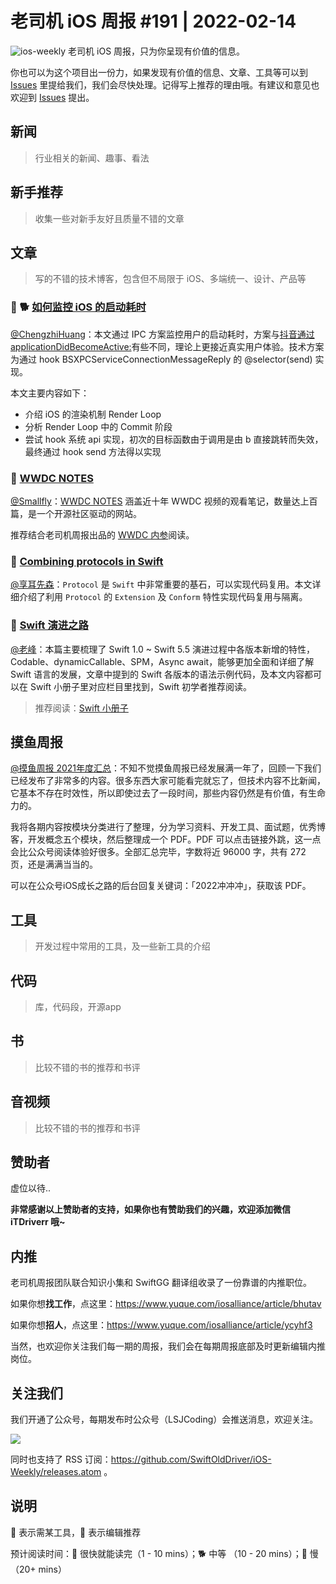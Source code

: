 # 老司机 iOS 周报 #191 | 2022-02-14

![ios-weekly](https://github.com/SwiftOldDriver/iOS-Weekly/blob/master/assets/ios-weekly.png?raw=true)
老司机 iOS 周报，只为你呈现有价值的信息。

你也可以为这个项目出一份力，如果发现有价值的信息、文章、工具等可以到 [Issues](https://github.com/SwiftOldDriver/iOS-Weekly/issues) 里提给我们，我们会尽快处理。记得写上推荐的理由哦。有建议和意见也欢迎到 [Issues](https://github.com/SwiftOldDriver/iOS-Weekly/issues) 提出。

## 新闻

> 行业相关的新闻、趣事、看法

## 新手推荐

> 收集一些对新手友好且质量不错的文章

## 文章

> 写的不错的技术博客，包含但不局限于 iOS、多端统一、设计、产品等

### 🌟 🐕 [如何监控 iOS 的启动耗时](https://ai-chan.top/code/launch-monitor/#hook-%E5%8D%87%E7%BA%A7%E6%96%B9%E6%A1%88)

[@ChengzhiHuang](https://github.com/ChengzhiHuang)：本文通过 IPC 方案监控用户的启动耗时，方案与[抖音通过 applicationDidBecomeActive:](https://mp.weixin.qq.com/s?__biz=MzI1MzYzMjE0MQ==&mid=2247487757&idx=1&sn=a52c11f6a6f217bd0d3283de9b00c8bc&chksm=e9d0daefdea753f954cfcb15d5d0f90302a9f45ba06968377644ffe9e5757a69c5b0132d2c8b&scene=178&cur_album_id=1568330323321470981#rd)有些不同，理论上更接近真实用户体验。技术方案为通过 hook BSXPCServiceConnectionMessageReply 的 @selector(send) 实现。

本文主要内容如下：
- 介绍 iOS 的渲染机制 Render Loop
- 分析 Render Loop 中的 Commit 阶段
- 尝试 hook 系统 api 实现，初次的目标函数由于调用是由 b 直接跳转而失效，最终通过 hook send 方法得以实现

### 🐎 [WWDC NOTES](https://www.wwdcnotes.com/)

[@Smallfly](https://github.com/iostalks)：[WWDC NOTES](https://www.wwdcnotes.com/) 涵盖近十年 WWDC 视频的观看笔记，数量达上百篇，是一个开源社区驱动的网站。

推荐结合老司机周报出品的 [WWDC 内参](https://xiaozhuanlan.com/u/damonwong)阅读。

### 🐎 [Combining protocols in Swift](https://www.swiftbysundell.com/articles/combining-protocols-in-swift/)

[@享耳先森](https://github.com/iblacksun)：`Protocol` 是 `Swift` 中非常重要的基石，可以实现代码复用。本文详细介绍了利用 `Protocol` 的 `Extension` 及 `Conform` 特性实现代码复用与隔离。

### 🐎 [Swift 演进之路](https://ming1016.github.io/2022/02/10/swift-evolutionary-path/)

[@老峰](https://github.com/gesantung)：本篇主要梳理了 Swift 1.0 ~ Swift 5.5 演进过程中各版本新增的特性，Codable、dynamicCallable、SPM，Async await，能够更加全面和详细了解 Swift 语言的发展，文章中提到的 Swift 各版本的语法示例代码，及本文内容都可以在 Swift 小册子里对应栏目里找到，Swift 初学者推荐阅读。

> 推荐阅读：[Swift 小册子](https://github.com/KwaiAppTeam/SwiftPamphletApp)

## 摸鱼周报

[@摸鱼周报 2021年度汇总](https://mp.weixin.qq.com/s/KPCx5jq9vn46MKziBUP0yQ)：不知不觉摸鱼周报已经发展满一年了，回顾一下我们已经发布了非常多的内容。很多东西大家可能看完就忘了，但技术内容不比新闻，它基本不存在时效性，所以即使过去了一段时间，那些内容仍然是有价值，有生命力的。

我将各期内容按模块分类进行了整理，分为学习资料、开发工具、面试题，优秀博客，开发概念五个模块，然后整理成一个 PDF。PDF 可以点击链接外跳，这一点会比公众号阅读体验好很多。全部汇总完毕，字数将近 96000 字，共有 272 页，还是满满当当的。

可以在公众号iOS成长之路的后台回复关键词：「2022冲冲冲」，获取该 PDF。

## 工具

> 开发过程中常用的工具，及一些新工具的介绍

## 代码

> 库，代码段，开源app

## 书

> 比较不错的书的推荐和书评

## 音视频

> 比较不错的书的推荐和书评

## 赞助者

虚位以待..

**非常感谢以上赞助者的支持，如果你也有赞助我们的兴趣，欢迎添加微信 iTDriverr 哦~**

## 内推

老司机周报团队联合知识小集和 SwiftGG 翻译组收录了一份靠谱的内推职位。

如果你想**找工作**，点这里：https://www.yuque.com/iosalliance/article/bhutav

如果你想**招人**，点这里：https://www.yuque.com/iosalliance/article/ycyhf3

当然，也欢迎你关注我们每一期的周报，我们会在每期周报底部及时更新编辑内推岗位。

## 关注我们

我们开通了公众号，每期发布时公众号（LSJCoding）会推送消息，欢迎关注。

![](https://github.com/SwiftOldDriver/iOS-Weekly/blob/master/assets/qrcode_for_wechat.jpg?raw=true)

同时也支持了 RSS 订阅：https://github.com/SwiftOldDriver/iOS-Weekly/releases.atom 。

## 说明

🚧 表示需某工具，🌟 表示编辑推荐

预计阅读时间：🐎 很快就能读完（1 - 10 mins）；🐕 中等 （10 - 20 mins）；🐢 慢（20+ mins）
